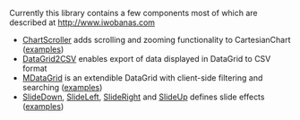 Currently this library contains a few components most of which are described at http://www.iwobanas.com

  * [ChartScroller](http://reusable-fx.googlecode.com/svn/trunk/docs/com/iwobanas/charts/ChartScroller.html) adds scrolling and zooming functionality to CartesianChart ([examples](http://www.iwobanas.com/2009/07/scrolling-and-zooming-chart-with-chartscroller/))
  * [DataGrid2CSV](http://reusable-fx.googlecode.com/svn/trunk/docs/com/iwobanas/controls/DataGrid2CSV.html) enables export of data displayed in DataGrid to CSV format
  * [MDataGrid](http://reusable-fx.googlecode.com/svn/trunk/docs/com/iwobanas/controls/MDataGrid.html) is an extendible DataGrid with client-side filtering and searching ([examples](http://www.iwobanas.com/category/reusable-components/datagrid/))
  * [SlideDown](http://reusable-fx.googlecode.com/svn/trunk/docs/com/iwobanas/effects/SlideDown.html), [SlideLeft](http://reusable-fx.googlecode.com/svn/trunk/docs/com/iwobanas/effects/SlideLeft.html), [SlideRight](http://reusable-fx.googlecode.com/svn/trunk/docs/com/iwobanas/effects/SlideRight.html) and [SlideUp](http://reusable-fx.googlecode.com/svn/trunk/docs/com/iwobanas/effects/SlideUp.html) defines slide effects ([examples](http://www.iwobanas.com/category/reusable-components/effects/))